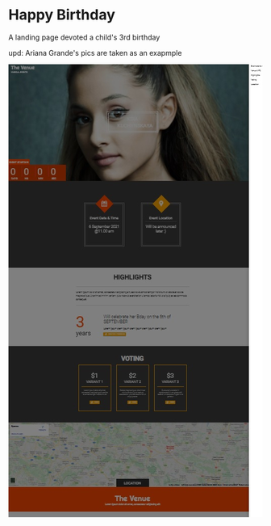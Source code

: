 # Happy Birthday

A landing page devoted a child's 3rd birthday 

upd: Ariana Grande's pics are taken as an exapmple

![HappyBDay](https://github.com/Kapuchinskaya/ReactJSstudy/blob/main/HappyBday/Bday.jpg)
